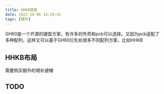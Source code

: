 ```yaml
---
title: GH60键盘
date: 2022-10-06 14:29:41
tags: [硬件]
---
```



GH60是一个开源的键盘方案，有许多的外壳和pcb可以选择。又因为pcb适配了多种配列，这样又可以基于GH60衍生处很多不同配列方案，比如HHKB

## HHKB布局
需要购买额外的增补键帽

## TODO
